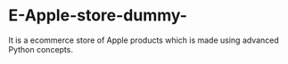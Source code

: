 # E-Apple-store-dummy-
It is a ecommerce store of Apple products which is made using advanced Python concepts.
